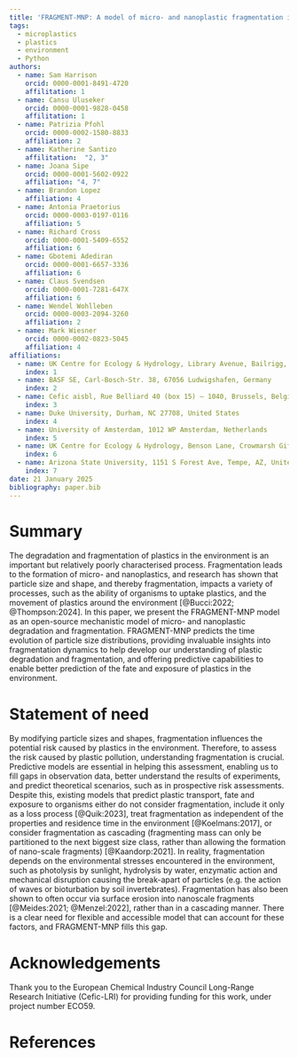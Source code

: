 ```yaml
---
title: 'FRAGMENT-MNP: A model of micro- and nanoplastic fragmentation in the environment'
tags:
  - microplastics
  - plastics
  - environment
  - Python
authors:
  - name: Sam Harrison
    orcid: 0000-0001-8491-4720
    affilitation: 1
  - name: Cansu Uluseker
    orcid: 0000-0001-9828-0458
    affilitation: 1
  - name: Patrizia Pfohl
    orcid: 0000-0002-1580-8833
    affiliation: 2
  - name: Katherine Santizo
    affilitation:  "2, 3"
  - name: Joana Sipe
    orcid: 0000-0001-5602-0922
    affiliation: "4, 7"
  - name: Brandon Lopez
    affiliation: 4
  - name: Antonia Praetorius
    orcid: 0000-0003-0197-0116
    affiliation: 5
  - name: Richard Cross
    orcid: 0000-0001-5409-6552
    affiliation: 6
  - name: Gbotemi Adediran
    orcid: 0000-0001-6657-3336
    affiliation: 6
  - name: Claus Svendsen
    orcid: 0000-0001-7281-647X
    affiliation: 6
  - name: Wendel Wohlleben
    orcid: 0000-0003-2094-3260
    affiliation: 2
  - name: Mark Wiesner
    orcid: 0000-0002-0823-5045
    affiliation: 4
affiliations:
  - name: UK Centre for Ecology & Hydrology, Library Avenue, Bailrigg, Lancaster, LA1 4AP, UK
    index: 1
  - name: BASF SE, Carl-Bosch-Str. 38, 67056 Ludwigshafen, Germany
    index: 2
  - name: Cefic aisbl, Rue Belliard 40 (box 15) – 1040, Brussels, Belgium
    index: 3
  - name: Duke University, Durham, NC 27708, United States
    index: 4
  - name: University of Amsterdam, 1012 WP Amsterdam, Netherlands
    index: 5
  - name: UK Centre for Ecology & Hydrology, Benson Lane, Crowmarsh Gifford, Wallingford, OX10 8BB, UK
    index: 6
  - name: Arizona State University, 1151 S Forest Ave, Tempe, AZ, United States
    index: 7
date: 21 January 2025
bibliography: paper.bib
---
```


# Summary

The degradation and fragmentation of plastics in the environment is an important but relatively poorly characterised process. Fragmentation leads to the formation of micro- and nanoplastics, and research has shown that particle size and shape, and thereby fragmentation, impacts a variety of processes, such as the ability of organisms to uptake plastics, and the movement of plastics around the environment [@Bucci:2022; @Thompson:2024]. In this paper, we present the FRAGMENT-MNP model as an open-source mechanistic model of micro- and nanoplastic degradation and fragmentation. FRAGMENT-MNP predicts the time evolution of particle size distributions, providing invaluable insights into fragmentation dynamics to help develop our understanding of plastic degradation and fragmentation, and offering predictive capabilities to enable better prediction of the fate and exposure of plastics in the environment.

# Statement of need

By modifying particle sizes and shapes, fragmentation influences the potential risk caused by plastics in the environment. Therefore, to assess the risk caused by plastic pollution, understanding fragmentation is crucial. Predictive models are essential in helping this assessment, enabling us to fill gaps in observation data, better understand the results of experiments, and predict theoretical scenarios, such as in prospective risk assessments. Despite this, existing models that predict plastic transport, fate and exposure to organisms either do not consider fragmentation, include it only as a loss process [@Quik:2023], treat fragmentation as independent of the properties and residence time in the environment [@Koelmans:2017], or consider fragmentation as cascading (fragmenting mass can only be partitioned to the next biggest size class, rather than allowing the formation of nano-scale fragments) [@Kaandorp:2021]. In reality, fragmentation depends on the environmental stresses encountered in the environment, such as photolysis by sunlight, hydrolysis by water, enzymatic action and mechanical disruption causing the break-apart of particles (e.g. the action of waves or bioturbation by soil invertebrates). Fragmentation has also been shown to often occur via surface erosion into nanoscale fragments [@Meides:2021; @Menzel:2022], rather than in a cascading manner. There is a clear need for flexible and accessible model that can account for these factors, and FRAGMENT-MNP fills this gap.

# Acknowledgements

Thank you to the European Chemical Industry Council Long-Range Research Initiative (Cefic-LRI) for providing funding for this work, under project number ECO59.

# References
